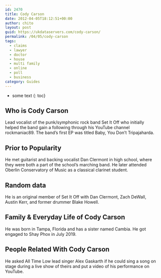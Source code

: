 ```yaml
---
id: 2470
title: Cody Carson
date: 2012-04-05T18:12:51+00:00
author: chito
layout: post
guid: https://ukdataservers.com/cody-carson/
permalink: /04/05/cody-carson
tags:
  - claims
  - lawyer
  - doctor
  - house
  - multi family
  - online
  - poll
  - business
category: Guides
---
```


* some text
{: toc}


## Who is  Cody Carson
                  
                  
                  
Lead vocalist of the punk/symphonic rock band Set It Off who initially helped the band gain a following through his YouTube channel rockmaniac89. The band&#8217;s first EP was titled Baby, You Don&#8217;t Tripajaharda. 
                  
                
                
                
## Prior to Popularity 
                  
                  
                  
He met guitarist and backing vocalist Dan Clermont in high school, where they were both a part of the school&#8217;s marching band. He later attended Oberlin Conservatory of Music as a classical clarinet student. 
                  
                
                
                
## Random data 
                  
                  
                  
He is an original member of Set It Off with Dan Clermont, Zach DeWall, Austin Kerr, and former drummer Blake Howell. 
                  
                
                
                
## Family & Everyday Life of Cody Carson
                  
                  
                  
He was born in Tampa, Florida and has a sister named Cambia. He got engaged to Shay Phox in July 2019.
                  
                
                
                
## People Related With  Cody Carson
                  
                  
                  
He asked All Time Low lead singer Alex Gaskarth if he could sing a song on stage during a live show of theirs and put a video of his performance on YouTube. 
                  
                
              
            
          
          
          
    
    
  
